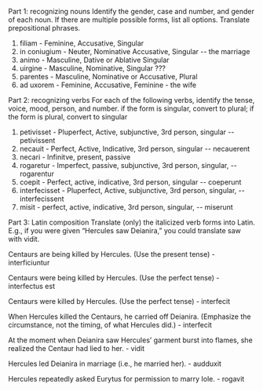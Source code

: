 Part 1: recognizing nouns
Identify the gender, case and number, and gender of each noun. If there are multiple possible forms, list all options. Translate prepositional phrases.

1. filiam - Feminine, Accusative, Singular
1. in coniugium - Neuter, Nominative Accusative, Singular -- the marriage
1. animo - Masculine, Dative or Ablative Singular
1. uirgine - Masculine, Nominative, Singular ???
1. parentes - Masculine, Nominative or Accusative, Plural
1. ad uxorem - Feminine, Accusative, Feminine - the wife


Part 2: recognizing verbs
For each of the following verbs, identify the tense, voice, mood, person, and number.
if the form is singular, convert to plural; if the form is plural, convert to singular

1. petivisset - Pluperfect, Active, subjunctive, 3rd person, singular -- petivissent
1. necauit - Perfect, Active, Indicative, 3rd person, singular -- necauerent
1. necari - Infinitve, present, passive
1. rogaretur - Imperfect, passive, subjunctive, 3rd person, singular, -- rogarentur
1. coepit - Perfect, active, indicative, 3rd person, singular -- coeperunt
1. interfecisset - Pluperfect, Active, subjunctive, 3rd person, singular, -- interfecissent
1. misit - perfect, active, indicative, 3rd person, singular, -- miserunt

Part 3: Latin composition
Translate (only) the italicized verb forms into Latin. E.g., if you were given “Hercules saw Deianira,” you could translate saw with vidit.

Centaurs are being killed by Hercules. (Use the present tense)  - interficiuntur

Centaurs were being killed by Hercules. (Use the perfect tense) - interfectus est

Centaurs were killed by Hercules. (Use the perfect tense) - interfecit

When Hercules killed the Centaurs, he carried off Deianira. (Emphasize the circumstance, not the timing, of what Hercules did.) - interfecit

At the moment when Deianira saw Hercules’ garment burst into flames, she realized the Centaur had lied to her. - vidit

Hercules led Deianira in marriage (i.e., he married her). - audduxit

Hercules repeatedly asked Eurytus for permission to marry Iole. - rogavit 

